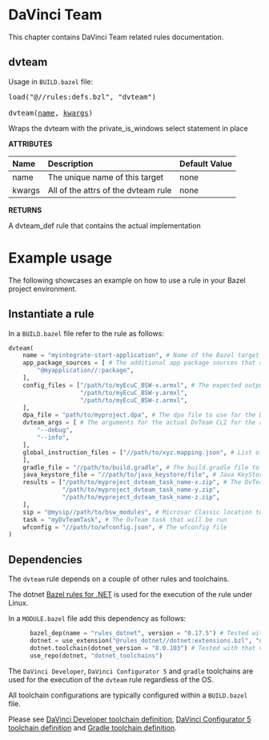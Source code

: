 # DaVinci Team
This chapter contains DaVinci Team related rules documentation. 

<a id="dvteam"></a>

## dvteam

Usage in `BUILD.bazel` file:

<pre>
load("@//rules:defs.bzl", "dvteam")

dvteam(<a href="#dvteam-name">name</a>, <a href="#dvteam-kwargs">kwargs</a>)
</pre>

Wraps the dvteam with the private_is_windows select statement in place

**ATTRIBUTES**


| Name  | Description | Default Value |
| :------------- | :------------- | :------------- |
| <a id="dvteam-name"></a>name |  The unique name of this target   |  none |
| <a id="dvteam-kwargs"></a>kwargs |  All of the attrs of the dvteam rule   |  none |

**RETURNS**

A dvteam_def rule that contains the actual implementation

# Example usage

The following showcases an example on how to use a rule in your Bazel project environment.

## Instantiate a rule

In a `BUILD.bazel` file refer to the rule as follows:

```python
dvteam(
    name = "myintegrate-start-application", # Name of the Bazel target
    app_package_sources = [ # The additional app package sources that should be integrated
        "@myapplication//:package", 
    ],
    config_files = ["/path/to/myEcuC_BSW-x.armxl", # The expected output files of DaVinci Team
                    "/path/to/myEcuC_BSW-y.armxl",
                    "/path/to/myEcuC_BSW-z.armxl",
    ],
    dpa_file = "path/to/myproject.dpa", # The dpa file to use for the DvTeam run
    dvteam_args = [ # The arguments for the actual DvTeam CLI for the run
        "--debug",
        "--info",
    ],
    global_instruction_files = ["//path/to/xyz.mapping.json", # List of global instruction files. Depending on the instruction type, global instructions may be an addition to or have precedence over App Package specific instructions
    ], 
    gradle_file = "//path/to/build.gradle", # The build.gradle file to run DvTeam with
    java_keystore_file = "//path/to/java_keystore/file", # Java KeyStore file with root certificates
    results = ["/path/to/myproject_dvteam_task_name-x.zip", # The DvTeam run output files
               "/path/to/myproject_dvteam_task_name-y.zip",
               "/path/to/myproject_dvteam_task_name-z.zip",
    ],
    sip = "@mysip//path/to/bsw_modules", # Microsar Classic location to mark it as a dependency
    task = "myDvTeamTask", # The DvTeam task that will be run
    wfconfig = "//path/to/wfconfig.json", # The wfconfig file
)

```
## Dependencies

The ```dvteam``` rule depends on a couple of other rules and toolchains. 

The dotnet [Bazel rules for .NET](https://github.com/bazel-contrib/rules_dotnet/tree/master) is used for the execution of the rule under Linux.

In a ```MODULE.bazel``` file add this dependency as follows:

```python
      bazel_dep(name = "rules_dotnet", version = "0.17.5") # Tested with that version
      dotnet = use_extension("@rules_dotnet//dotnet:extensions.bzl", "dotnet")
      dotnet.toolchain(dotnet_version = "8.0.103") # Tested with that version
      use_repo(dotnet, "dotnet_toolchains")
```

The `DaVinci Developer`, `DaVinci Configurator 5` and `gradle` toolchains are used for the execution of the ```dvteam``` rule regardless of the OS.

All toolchain configurations are typically configured within a `BUILD.bazel` file.

Please see [DaVinci Developer toolchain definition](../toolchains.md#davinci-developer-toolchains), [DaVinci Configurator 5 toolchain definition](../toolchains.md#davinci-configurator-5-toolchains) and [Gradle toolchain definition](../toolchains.md#gradle-toolchains).
